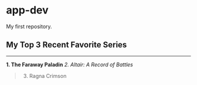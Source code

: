 # app-dev
My first repository.

## My Top 3 Recent Favorite Series

_________________________________

**1. The Faraway Paladin**
*2. Altair: A Record of Battles*
>3. Ragna Crimson
